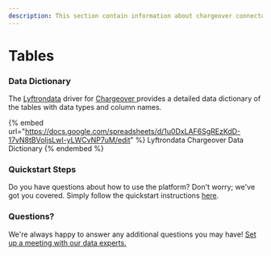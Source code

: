 ```yaml
---
description: This section contain information about chargeover connector tables information
---
```


# Tables

### Data Dictionary

The [Lyftrondata](https://www.lyftrondata.com/) driver for [Chargeover](https://www.lyftrondata.com/integration/business-analytics/Chargeover//)[ ](https://www.lyftrondata.com/integration/chargeover/)provides a detailed data dictionary of the tables with data types and column names.

{% embed url="https://docs.google.com/spreadsheets/d/1u0DxLAF6SgREzKdD-17vN8tBVoljsLwI-yLWCvNP7uM/edit" %}
Lyftrondata Chargeover Data Dictionary
{% endembed %}

### Quickstart Steps

Do you have questions about how to use the platform? Don't worry; we've got you covered. Simply follow the quickstart instructions [here](../README.md).

### Questions? <a href="#questions" id="questions"></a>

We're always happy to answer any additional questions you may have! [Set up a meeting with our data experts.](https://www.lyftrondata.com/book-a-meeting/)

